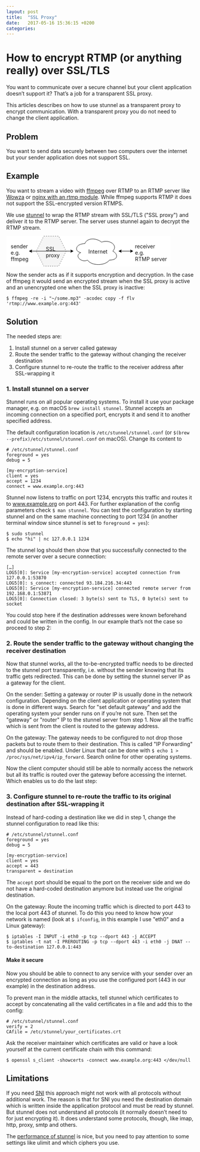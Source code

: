 ```yaml
---
layout: post
title:  "SSL Proxy"
date:   2017-05-16 15:36:15 +0200
categories:
---
```

# How to encrypt RTMP (or anything really) over SSL/TLS

You want to communicate over a secure channel but your client application doesn’t support it? That’s a job for a transparent SSL proxy.

This articles describes on how to use stunnel as a transparent proxy to encrypt communication. With a transparent proxy you do not need to change the client application.

## Problem

You want to send data securely between two computers over the internet but your sender application does not support SSL.

## Example

You want to stream a video with [ffmpeg](https://ffmpeg.org) over RTMP to an RTMP server like [Wowza](https://www.wowza.com) or [nginx with an rtmp module](https://github.com/arut/nginx-rtmp-module). While ffmpeg supports RTMP it does not support the SSL-encrypted version RTMPS.

We use [stunnel](https://www.stunnel.org/) to wrap the RTMP stream with SSL/TLS ("SSL proxy") and deliver it to the RTMP server. The server uses stunnel again to decrypt the RTMP stream.

<svg width="440px" height="81px" style="background-color:rgb(255, 255, 255)" version="1.1" xmlns="http://www.w3.org/2000/svg">
 <g transform="translate(.5 .5)">
  <path d="m100 0h40l20 40-20 40h-40l-20-40z" fill="#f5f5f5" pointer-events="none" stroke="#666" stroke-dasharray="3 3" stroke-miterlimit="10"/>
  <g transform="translate(105.5,26.5)">
   <switch>
    <foreignObject width="29" height="26" overflow="visible" pointer-events="all" requiredFeatures="http://www.w3.org/TR/SVG11/feature#Extensibility">
     <div color="rgb(0, 0, 0)" display="inline-block" font-family="Helvetica" font-size="12px" text-align="center" style="line-height:1.2;vertical-align:top;white-space:nowrap;width:30px;word-wrap:normal" xmlns="http://www.w3.org/1999/xhtml">
      <div display="inline-block" text-align="inherit" text-decoration="inherit" xmlns="http://www.w3.org/1999/xhtml">SSL
       <div>proxy</div>
      </div>
     </div>
    </foreignObject>
    <text x="15" y="19" fill="#000000" font-family="Helvetica" font-size="12px" text-anchor="middle">[Not supported by viewer]</text>
   </switch>
  </g>
  <g transform="translate(11.5,19.5)">
   <switch>
    <foreignObject width="37" height="40" overflow="visible" pointer-events="all" requiredFeatures="http://www.w3.org/TR/SVG11/feature#Extensibility">
     <div color="rgb(0, 0, 0)" display="inline-block" font-family="Helvetica" font-size="12px" text-align="center" style="line-height:1.2;vertical-align:top;white-space:nowrap;width:38px;word-wrap:normal" xmlns="http://www.w3.org/1999/xhtml">
      <div display="inline-block" text-align="inherit" text-decoration="inherit" xmlns="http://www.w3.org/1999/xhtml">sender
       <div>e.g.</div>
       <div>ffmpeg</div>
      </div>
     </div>
    </foreignObject>
    <text x="19" y="26" fill="#000000" font-family="Helvetica" font-size="12px" text-anchor="middle">[Not supported by viewer]</text>
   </switch>
  </g>
  <g transform="translate(344.5,19.5)">
   <switch>
    <foreignObject width="70" height="40" overflow="visible" pointer-events="all" requiredFeatures="http://www.w3.org/TR/SVG11/feature#Extensibility">
     <div color="rgb(0, 0, 0)" display="inline-block" font-family="Helvetica" font-size="12px" text-align="center" style="line-height:1.2;vertical-align:top;white-space:nowrap;width:71px;word-wrap:normal" xmlns="http://www.w3.org/1999/xhtml">
      <div display="inline-block" text-align="inherit" text-decoration="inherit" xmlns="http://www.w3.org/1999/xhtml">receiver
       <div>e.g.</div>
       <div>RTMP server</div>
      </div>
     </div>
    </foreignObject>
    <text x="35" y="26" fill="#000000" font-family="Helvetica" font-size="12px" text-anchor="middle">[Not supported by viewer]</text>
   </switch>
  </g>
  <path d="m306.37 40h27.26" fill="none" pointer-events="none" stroke="#000" stroke-miterlimit="10"/>
  <path d="m301.12 40l7-3.5-1.75 3.5 1.75 3.5z" pointer-events="none" stroke="#000" stroke-miterlimit="10"/>
  <path d="m338.88 40l-7 3.5 1.75-3.5-1.75-3.5z" pointer-events="none" stroke="#000" stroke-miterlimit="10"/>
  <path d="m210 20c-24 0-30 20-10.8 24-19.2 8.8 2.4 28 18 20 10.8 16 46.8 16 58.8 0 24 0 24-16 9-24 15-16-9-32-30-24-15-12-39-12-45 4z" fill="#fff" pointer-events="none" stroke="#000" stroke-miterlimit="10"/>
  <g transform="translate(219.5,33.5)">
   <switch>
    <foreignObject width="41" height="12" overflow="visible" pointer-events="all" requiredFeatures="http://www.w3.org/TR/SVG11/feature#Extensibility">
     <div color="rgb(0, 0, 0)" display="inline-block" font-family="Helvetica" font-size="12px" text-align="center" style="line-height:1.2;vertical-align:top;white-space:nowrap;width:42px;word-wrap:normal" xmlns="http://www.w3.org/1999/xhtml">
      <div display="inline-block" text-align="inherit" text-decoration="inherit" xmlns="http://www.w3.org/1999/xhtml">Internet</div>
     </div>
    </foreignObject>
    <text x="21" y="12" fill="#000000" font-family="Helvetica" font-size="12px" text-anchor="middle">Internet</text>
   </switch>
  </g>
  <path d="m66.37 40h107.26" fill="none" pointer-events="none" stroke="#000" stroke-miterlimit="10"/>
  <path d="m61.12 40l7-3.5-1.75 3.5 1.75 3.5z" pointer-events="none" stroke="#000" stroke-miterlimit="10"/>
  <path d="m178.88 40l-7 3.5 1.75-3.5-1.75-3.5z" pointer-events="none" stroke="#000" stroke-miterlimit="10"/>
 </g>
</svg>

Now the sender acts as if it supports encryption and decryption. In the case of ffmpeg it would send an encrypted stream when the SSL proxy is active and an unencrypted one when the SSL proxy is inactive:

```shell
$ ffmpeg -re -i "~/some.mp3" -acodec copy -f flv 'rtmp://www.example.org:443'
```

## Solution

The needed steps are:

1. Install stunnel on a server called gateway
2. Route the sender traffic to the gateway without changing the receiver destination
3. Configure stunnel to re-route the traffic to the receiver address after SSL-wrapping it

### 1. Install stunnel on a server

Stunnel runs on all popular operating systems. To install it use your package manager, e.g. on macOS `brew install stunnel`. Stunnel accepts an incoming connection on a specified port, encrypts it and send it to another specified address.

The default configuration location is `/etc/stunnel/stunnel.conf` (or `$(brew --prefix)/etc/stunnel/stunnel.conf` on macOS). Change its content to

```config
# /etc/stunnel/stunnel.conf
foreground = yes
debug = 5

[my-encryption-service]
client = yes
accept = 1234
connect = www.example.org:443
```

Stunnel now listens to traffic on port 1234, encrypts this traffic and routes it to www.example.org on port 443. For further explanation of the config parameters check `$ man stunnel`. You can test the configuration by starting stunnel and on the same machine connecting to port 1234 (in another terminal window since stunnel is set to `foreground = yes`):

```
$ sudo stunnel
$ echo "hi" | nc 127.0.0.1 1234
```

The stunnel log should then show that you successfully connected to the remote server over a secure connection:

```
[…]
LOG5[0]: Service [my-encryption-service] accepted connection from 127.0.0.1:53870
LOG5[0]: s_connect: connected 93.184.216.34:443
LOG5[0]: Service [my-encryption-service] connected remote server from 192.168.0.1:53871
LOG5[0]: Connection closed: 3 byte(s) sent to TLS, 0 byte(s) sent to socket
```

You could stop here if the destination addresses were known beforehand and could be written in the config. In our example that’s not the case so proceed to step 2:

### 2. Route the sender traffic to the gateway without changing the receiver destination

Now that stunnel works, all the to-be-encrypted traffic needs to be directed to the stunnel port transparently, i.e. without the sender knowing that its traffic gets redirected. This can be done by setting the stunnel server IP as a gateway for the client.

On the sender: Setting a gateway or router IP is usually done in the network configuration. Depending on the client application or operating system that is done in different ways. Search for "set default gateway" and add the operating system your sender runs on if you’re not sure. Then set the "gateway" or "router" IP to the stunnel server from step 1. Now all the traffic which is sent from the client is routed to the gateway address.

On the gateway: The gateway needs to be configured to not drop those packets but to route them to their destination. This is called "IP Forwarding" and should be enabled. Under Linux that can be done with `$ echo 1 > /proc/sys/net/ipv4/ip_forward`. Search online for other operating systems.

Now the client computer should still be able to normally access the network but all its traffic is routed over the gateway before accessing the internet. Which enables us to do the last step:

### 3. Configure stunnel to re-route the traffic to its original destination after SSL-wrapping it

Instead of hard-coding a destination like we did in step 1, change the stunnel configuration to read like this:

```config
# /etc/stunnel/stunnel.conf
foreground = yes
debug = 5

[my-encryption-service]
client = yes
accept = 443
transparent = destination
```

The `accept` port should be equal to the port on the receiver side and we do not have a hard-coded destination anymore but instead use the original destination.

On the gateway: Route the incoming traffic which is directed to port 443 to the local port 443 of stunnel. To do this you need to know how your network is named (look at `$ ifconfig`, in this example I use "eth0" and a Linux gateway):

```shell
$ iptables -I INPUT -i eth0 -p tcp --dport 443 -j ACCEPT
$ iptables -t nat -I PREROUTING -p tcp --dport 443 -i eth0 -j DNAT --to-destination 127.0.0.1:443
```

#### Make it secure

Now you should be able to connect to any service with your sender over an encrypted connection as long as you use the configured port (443 in our example) in the destination address.

To prevent man in the middle attacks, tell stunnel which certificates to accept by concatenating all the valid certificates in a file and add this to the config:

```config
# /etc/stunnel/stunnel.conf
verify = 2
CAfile = /etc/stunnel/your_certificates.crt
```

Ask the receiver maintainer which certificates are valid or have a look yourself at the current certificate chain with this command:

```shell
$ openssl s_client -showcerts -connect www.example.org:443 </dev/null
```

## Limitations

If you need [SNI](https://en.wikipedia.org/wiki/Server_Name_Indication) this approach might not work with all protocols without additional work. The reason is that for SNI you need the destination domain which is written inside the application protocol and must be read by stunnel. But stunnel does not understand all protocols (it normally doesn’t need to for just encrypting it). It does understand some protocols, though, like imap, http, proxy, smtp and others.

The [performance of stunnel](https://www.stunnel.org/perf.html) is nice, but you need to pay attention to some settings like ulimit and which ciphers you use.
